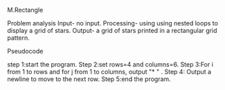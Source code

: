 M.Rectangle

Problem analysis
Input- no input.
Processing- using  using nested loops to display a grid of stars.
Output- a grid of stars printed in a rectangular grid pattern. 

Pseudocode

step 1:start the program.
Step 2:set rows=4 and columns=6.
Step 3:For i from 1 to rows and for j from 1 to columns, output "* " .
Step 4: Output a newline to move to the next row.
Step 5:end the program.
